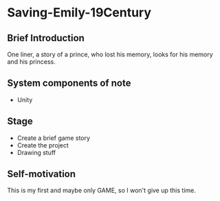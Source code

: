 # Saving-Emily-19Century

## Brief Introduction
 One liner, a story of a prince, who lost his memory, looks for his memory and his princess.

## System components of note
- Unity

## Stage
- Create a brief game story
- Create the project
- Drawing stuff

## Self-motivation

This is my first and maybe only GAME, so I won't give up this time.

